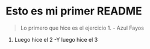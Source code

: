 # Esto es mi primer README #

> Lo primero que hice es el ejercicio 1. -
Azul Fayos

1. Luego hice el 2
  -Y luego hice el 3
